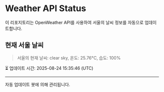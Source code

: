 
# Weather API Status

이 리포지토리는 OpenWeather API를 사용하여 서울의 날씨 정보를 자동으로 업데이트합니다.

## 현재 서울 날씨
> 서울의 현재 날씨: clear sky, 온도: 25.76°C, 습도: 100%

⏳ 업데이트 시간: 2025-08-24 15:35:46 (UTC)

---
자동 업데이트 봇에 의해 관리됩니다.
